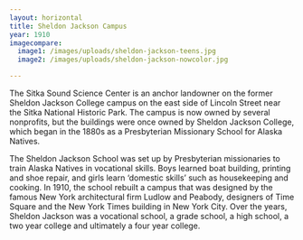 ```yaml
---
layout: horizontal
title: Sheldon Jackson Campus
year: 1910
imagecompare:
  image1: /images/uploads/sheldon-jackson-teens.jpg
  image2: /images/uploads/sheldon-jackson-nowcolor.jpg

---
```

The Sitka Sound Science Center is an anchor landowner on the former Sheldon Jackson College campus on the east side of Lincoln Street near the Sitka National Historic Park. The campus is now owned by several nonprofits, but the buildings were once owned by Sheldon Jackson College, which began in the 1880s as a Presbyterian Missionary School for Alaska Natives.

The Sheldon Jackson School was set up by Presbyterian missionaries to train Alaska Natives in vocational skills. Boys learned boat building, printing and shoe repair, and girls learn ‘domestic skills’ such as housekeeping and cooking. In 1910, the school rebuilt a campus that was designed by the famous New York architectural firm Ludlow and Peabody, designers of Time Square and the New York Times building in New York City. Over the years, Sheldon Jackson was a vocational school, a grade school, a high school, a two year college and ultimately a four year college.
